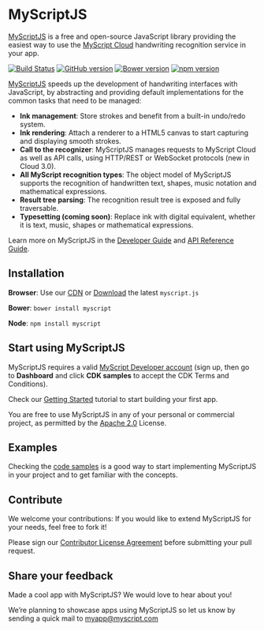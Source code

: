 # MyScriptJS

[MyScriptJS](http://myscript.github.io/MyScriptJS/) is a free and open-source JavaScript library providing the easiest way to use the [MyScript Cloud](https://dev.myscript.com/) handwriting recognition service in your app.

 [![Build Status](https://travis-ci.org/MyScript/MyScriptJS.svg?branch=master)](https://travis-ci.org/MyScript/MyScriptJS)
 [![GitHub version](https://badge.fury.io/gh/MyScript%2FMyScriptJS.svg)](http://badge.fury.io/gh/MyScript%2FMyScriptJS)
 [![Bower version](https://badge.fury.io/bo/myscript.svg)](http://badge.fury.io/bo/myscript)
 [![npm version](https://badge.fury.io/js/myscript.svg)](http://badge.fury.io/js/myscript)

[MyScriptJS](http://myscript.github.io/MyScriptJS/) speeds up the development of handwriting interfaces with JavaScript, by abstracting and providing default implementations for the common tasks that need to be managed:

* **Ink management**: Store strokes and benefit from a built-in undo/redo system.
* **Ink rendering**: Attach a renderer to a HTML5 canvas to start capturing and displaying smooth strokes.
* **Call to the recognizer**: MyScriptJS manages requests to MyScript Cloud as well as API calls, using HTTP/REST or WebSocket protocols (new in Cloud 3.0).
* **All MyScript recognition types**: The object model of MyScriptJS supports the recognition of handwritten text, shapes, music notation and mathematical expressions.
* **Result tree parsing**: The recognition result tree is exposed and fully traversable.
* **Typesetting (coming soon)**: Replace ink with digital equivalent, whether it is text, music, shapes or mathematical expressions.

Learn more on MyScriptJS in the [Developer Guide](http://doc.myscript.com/MyScriptJS/1.0/index.html) and [API Reference Guide](http://doc.myscript.com/MyScriptJS/1.0/reference/index.html).


## Installation

**Browser**: Use our [CDN](https://cdnjs.com/libraries/myscript) or [Download](https://github.com/MyScript/MyScriptJS/releases/latest) the latest `myscript.js`

**Bower**: `bower install myscript`

**Node**:  `npm install myscript`	


## Start using MyScriptJS

MyScriptJS requires a valid [MyScript Developer account](https://dev.myscript.com/) (sign up, then go to **Dashboard** and click **CDK samples** to accept the CDK Terms and Conditions).

Check our [Getting Started](https://github.com/MyScript/MyScriptJS/tree/master/resources/samples#getting-started) tutorial to start building your first app.

You are free to use MyScriptJS in any of your personal or commercial project, as permitted by the [Apache 2.0](LICENSE.txt) License.


## Examples

Checking the [code samples](https://github.com/MyScript/MyScriptJS/tree/master/resources/samples) is a good way to start implementing MyScriptJS in your project and to get familiar with the concepts.


## Contribute

We welcome your contributions: If you would like to extend MyScriptJS for your needs, feel free to fork it!

Please sign our [Contributor License Agreement](CONTRIBUTING.md) before submitting your pull request.


## Share your feedback

Made a cool app with MyScriptJS? We would love to hear about you!

We’re planning to showcase apps using MyScriptJS so let us know by sending a quick mail to [myapp@myscript.com](mailto://myapp@myscript.com)
